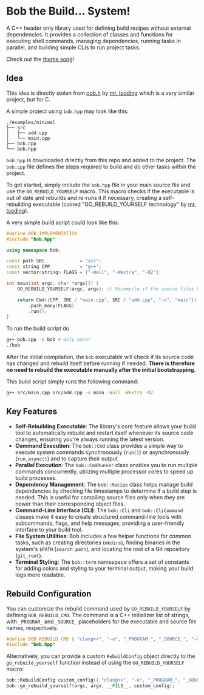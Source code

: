 # Bob the Build... System!
A C++ header only library used for defining build recipes without external dependencies. It provides a collection of classes and functions for executing shell commands, managing dependencies, running tasks in parallel, and building simple CLIs to run project tasks.

Check out the [theme song](https://www.youtube.com/watch?v=HdVg-2jn2OU)!

## Idea
This idea is directly stolen from [nob.h](https://github.com/tsoding/nob.h) by [mr. tsoding](https://github.com/tsoding) which is a very similar project, but for C.

A simple project using `bob.hpp` may look like this:

```
./examples/minimal
├── src
│   ├── add.cpp
│   └── main.cpp
├── bob.cpp
└── bob.hpp
```

`bob.hpp` is downloaded directly from this repo and added to the project. The `bob.cpp` file defines the steps required to build and do other tasks within the project.

To get started, simply include the `bob.hpp` file in your main source file and use the `GO_REBUILD_YOURSELF` macro. This macro checks if the executable is out of date and rebuilds and re-runs it if necessary, creating a self-rebuilding executable (coined "GO_REBUILD_YOURSELF technology" by [mr. tsoding](https://github.com/tsoding)).

A very simple build script could look like this:
```cpp
#define BOB_IMPLEMENTATION
#include "bob.hpp"

using namespace bob;

const path SRC             = "src";
const string CPP           = "g++";
const vector<string> FLAGS = {"-Wall", "-Wextra", "-O2"};

int main(int argc, char *argv[]) {
    GO_REBUILD_YOURSELF(argc, argv); // Recompile if the source files have changed

    return Cmd({CPP, SRC / "main.cpp", SRC / "add.cpp", "-o", "main"})
        .push_many(FLAGS)
        .run();
}
```

To run the build script do
```bash
g++ bob.cpp -o bob # Only once!
./bob
```

After the initial compilation, the `bob` executable will check if its source code has changed and rebuild itself before running if needed. **There is therefore no need to rebuild the executable manually after the initial bootstrapping**.

This build script simply runs the following command:
```bash
g++ src/main.cpp src/add.cpp -o main -Wall -Wextra -O2
```


## Key Features
- **Self-Rebuilding Executable**: The library's core feature allows your build tool to automatically rebuild and restart itself whenever its source code changes, ensuring you're always running the latest version.
- **Command Execution**: The `bob::Cmd` class provides a simple way to execute system commands synchronously (`run()`) or asynchronously (`run_async()`) and to capture their output.
- **Parallel Execution**: The `bob::CmdRunner` class enables you to run multiple commands concurrently, utilizing multiple processor cores to speed up build processes.
- **Dependency Management**: The `bob::Recipe` class helps manage build dependencies by checking file timestamps to determine if a build step is needed. This is useful for compiling source files only when they are newer than their corresponding object files.
- **Command-Line Interface (CLI)**: The `bob::Cli` and `bob::CliCommand` classes make it easy to create structured command-line tools with subcommands, flags, and help messages, providing a user-friendly interface to your build tool.
- **File System Utilities**: Bob includes a few helper functions for common tasks, such as creating directories (`mkdirs`), finding binaries in the system's `$PATH` (`search_path`), and locating the root of a Git repository (`git_root`).
- **Terminal Styling**: The `bob::term` namespace offers a set of constants for adding colors and styling to your terminal output, making your build logs more readable.

## Rebuild Configuration
You can customize the rebuild command used by `GO_REBUILD_YOURSELF` by defining `BOB_REBUILD_CMD`. The command is a C++ initializer list of strings, with `_PROGRAM_` and `_SOURCE_` placeholders for the executable and source file names, respectively.

```cpp
#define BOB_REBUILD_CMD { "clang++", "-o", "_PROGRAM_", "_SOURCE_", "-Wall", "-O2" }
#include "bob.hpp"
```

Alternatively, you can provide a custom `RebuildConfig` object directly to the `go_rebuild_yourself` function instead of using the `GO_REBUILD_YOURSELF` macro:

```cpp
bob::RebuildConfig custom_config({ "clang++", "-o", "_PROGRAM_", "_SOURCE_", "-Wall", "-O2" });
bob::go_rebuild_yourself(argc, argv, __FILE__, custom_config);
```


